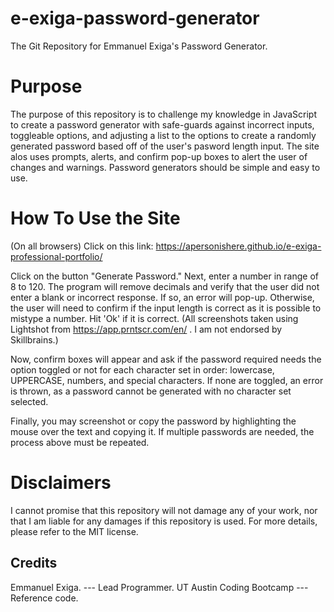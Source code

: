 # e-exiga-password-generator
The Git Repository for Emmanuel Exiga's Password Generator.

# Purpose
The purpose of this repository is to challenge my knowledge in JavaScript to create a password generator with safe-guards against incorrect inputs, toggleable options, and adjusting a list to the options to create a randomly generated password based off of the user's pasword length input. The site alos uses prompts, alerts, and confirm pop-up boxes to alert the user of changes and warnings. Password generators should be simple and easy to use.

# How To Use the Site
(On all browsers) Click on this link: [https://apersonishere.github.io/e-exiga-professional-portfolio/ ](https://apersonishere.github.io/e-exiga-password-generator/)

Click on the button "Generate Password." Next, enter a number in range of 8 to 120. The program will remove decimals and verify that the user did not enter a blank or incorrect response. If so, an error will pop-up. Otherwise, the user will need to confirm if the input length is correct as it is possible to mistype a number. Hit 'Ok' if it is correct.
(All screenshots taken using Lightshot from https://app.prntscr.com/en/ . I am not endorsed by Skillbrains.)

Now, confirm boxes will appear and ask if the password required needs the option toggled or not for each character set in order: lowercase, UPPERCASE, numbers, and special characters. If none are toggled, an error is thrown, as a password cannot be generated with no character set selected.

Finally, you may screenshot or copy the password by highlighting the mouse over the text and copying it. If multiple passwords are needed, the process above must be repeated.

# Disclaimers
I cannot promise that this repository will not damage any of your work, nor that I am liable for any damages if this repository is used. For more details, please refer to the MIT license.

## Credits
Emmanuel Exiga. --- Lead Programmer.   UT Austin Coding Bootcamp   ---   Reference code.
